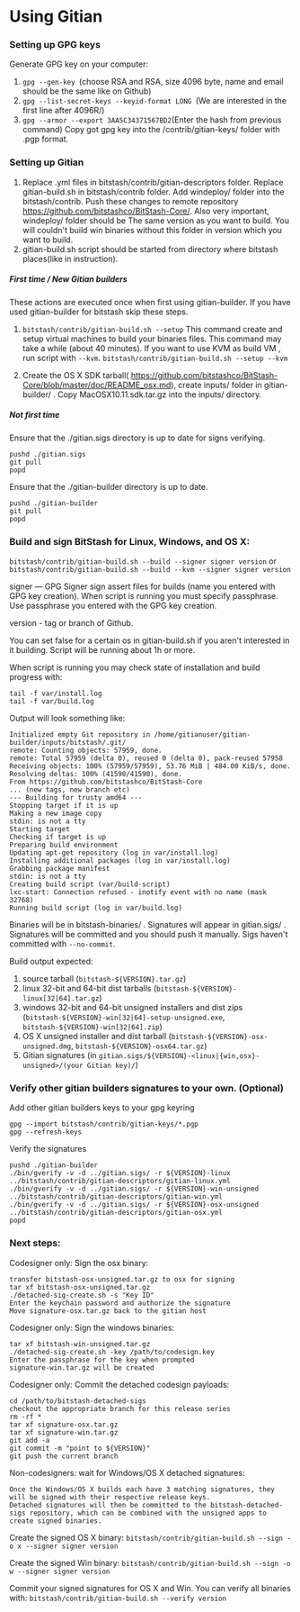 Using Gitian
====================
### Setting up GPG keys
Generate GPG key on your computer:
1. ```gpg --gen-key ```(choose RSA and RSA, size 4096 byte, name and email should be the same like on Github)
2. ```gpg --list-secret-keys --keyid-format LONG ```(We are interested in the first line after 4096R/)
3. ```gpg --armor --export 3AA5C34371567BD2```(Enter the hash from previous command)
Copy got gpg key into the /contrib/gitian-keys/ folder with .pgp format.
### Setting up Gitian
1. Replace .yml files in bitstash/contrib/gitian-descriptors folder. Replace gitian-build.sh in bitstash/contrib folder. Add windeploy/ folder into the bitstash/contrib. Push these changes to remote repository https://github.com/bitstashco/BitStash-Core/. Also very important, windeploy/ folder should be The same version as you want to build. You will couldn't build win binaries without this folder in version which you want to build.
2. gitian-build.sh script should be started from directory where bitstash places(like in instruction).
##### First time / New Gitian builders
These actions are executed once when first using gitian-builder. If you have used gitian-builder for bitstash skip these steps.
1. ```bitstash/contrib/gitian-build.sh --setup``` This command create and setup virtual machines to build your binaries files. This command may take a while (about 40 minutes). If you want to use KVM as build VM , run script with ```--kvm```.
    ```bitstash/contrib/gitian-build.sh --setup --kvm```

2. Create the OS X SDK tarball( https://github.com/bitstashco/BitStash-Core/blob/master/doc/README_osx.md), create inputs/ folder in gitian-builder/ . Copy MacOSX10.11.sdk.tar.gz into the inputs/ directory.
##### Not first time
Ensure that the ./gitian.sigs directory is up to date for signs verifying.

    pushd ./gitian.sigs
    git pull
    popd

Ensure that the ./gitian-builder directory is up to date.

    pushd ./gitian-builder
    git pull
    popd

### Build and sign BitStash for Linux, Windows, and OS X:

  ```bitstash/contrib/gitian-build.sh --build --signer signer version``` or 
  ```bitstash/contrib/gitian-build.sh --build --kvm --signer signer version```

signer — GPG Signer sign assert files for builds (name you entered with GPG key creation). When script is running you must specify passphrase. Use passphrase you entered with the GPG key creation. 

version - tag or branch of Github.

You can set false for a certain os in gitian-build.sh if you aren't interested in it building.
Script will be running about 1h or more.

When script is running you may check state of installation and build progress with:

    tail -f var/install.log
    tail -f var/build.log
    
Output will look something like:
    
    Initialized empty Git repository in /home/gitianuser/gitian-builder/inputs/bitstash/.git/
    remote: Counting objects: 57959, done.
    remote: Total 57959 (delta 0), reused 0 (delta 0), pack-reused 57958
    Receiving objects: 100% (57959/57959), 53.76 MiB | 484.00 KiB/s, done.
    Resolving deltas: 100% (41590/41590), done.
    From https://github.com/bitstashco/BitStash-Core
    ... (new tags, new branch etc)
    --- Building for trusty amd64 ---
    Stopping target if it is up
    Making a new image copy
    stdin: is not a tty
    Starting target
    Checking if target is up
    Preparing build environment
    Updating apt-get repository (log in var/install.log)
    Installing additional packages (log in var/install.log)
    Grabbing package manifest
    stdin: is not a tty
    Creating build script (var/build-script)
    lxc-start: Connection refused - inotify event with no name (mask 32768)
    Running build script (log in var/build.log)


Binaries will be in bitstash-binaries/ . Signatures will appear in gitian.sigs/ . Signatures will be committed and you should push it manually. Sigs haven't committed with ```--no-commit```.

Build output expected:

  1. source tarball (`bitstash-${VERSION}.tar.gz`)
  2. linux 32-bit and 64-bit dist tarballs (`bitstash-${VERSION}-linux[32|64].tar.gz`)
  3. windows 32-bit and 64-bit unsigned installers and dist zips (`bitstash-${VERSION}-win[32|64]-setup-unsigned.exe`, `bitstash-${VERSION}-win[32|64].zip`)
  4. OS X unsigned installer and dist tarball (`bitstash-${VERSION}-osx-unsigned.dmg`, `bitstash-${VERSION}-osx64.tar.gz`)
  5. Gitian signatures (in `gitian.sigs/${VERSION}-<linux|{win,osx}-unsigned>/(your Gitian key)/`)

### Verify other gitian builders signatures to your own. (Optional)

Add other gitian builders keys to your gpg keyring

    gpg --import bitstash/contrib/gitian-keys/*.pgp
    gpg --refresh-keys

Verify the signatures

    pushd ./gitian-builder
    ./bin/gverify -v -d ../gitian.sigs/ -r ${VERSION}-linux ../bitstash/contrib/gitian-descriptors/gitian-linux.yml
    ./bin/gverify -v -d ../gitian.sigs/ -r ${VERSION}-win-unsigned ../bitstash/contrib/gitian-descriptors/gitian-win.yml
    ./bin/gverify -v -d ../gitian.sigs/ -r ${VERSION}-osx-unsigned ../bitstash/contrib/gitian-descriptors/gitian-osx.yml
    popd

### Next steps:

Codesigner only: Sign the osx binary:

    transfer bitstash-osx-unsigned.tar.gz to osx for signing
    tar xf bitstash-osx-unsigned.tar.gz
    ./detached-sig-create.sh -s "Key ID"
    Enter the keychain password and authorize the signature
    Move signature-osx.tar.gz back to the gitian host

Codesigner only: Sign the windows binaries:

    tar xf bitstash-win-unsigned.tar.gz
    ./detached-sig-create.sh -key /path/to/codesign.key
    Enter the passphrase for the key when prompted
    signature-win.tar.gz will be created

Codesigner only: Commit the detached codesign payloads:

    cd /path/to/bitstash-detached-sigs
    checkout the appropriate branch for this release series
    rm -rf *
    tar xf signature-osx.tar.gz
    tar xf signature-win.tar.gz
    git add -a
    git commit -m "point to ${VERSION}"
    git push the current branch

Non-codesigners: wait for Windows/OS X detached signatures:

    Once the Windows/OS X builds each have 3 matching signatures, they will be signed with their respective release keys.
    Detached signatures will then be committed to the bitstash-detached-sigs repository, which can be combined with the unsigned apps to create signed binaries.

Create the signed OS X binary:
```bitstash/contrib/gitian-build.sh --sign -o x --signer signer version```

Create the signed Win binary:
```bitstash/contrib/gitian-build.sh --sign -o w --signer signer version```

Commit your signed signatures for OS X and Win.
You can verify all binaries with:
```bitstash/contrib/gitian-build.sh --verify version```